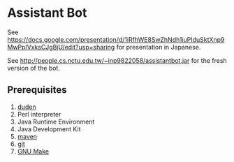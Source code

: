 Assistant Bot
=============

See <https://docs.google.com/presentation/d/1iRfhWE8SwZhNdh1iuPIduSktXnp9MwPplVxksCJgBjU/edit?usp=sharing> for presentation in Japanese.

See <http://people.cs.nctu.edu.tw/~inp9822058/assistantbot.jar> for the fresh version of the bot.

Prerequisites
-------------
1. [duden](https://github.com/radomirbosak/duden)
2. Perl interpreter
3. Java Runtime Environment
4. Java Development Kit
5. [maven](https://maven.apache.org/)
6. [git](https://git-scm.com/)
6. [GNU Make](https://www.gnu.org/software/make/)
